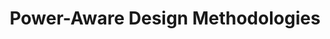 ---
type: book
publisher: 	"Springer Science & Business Media"
title: "Power-Aware Design Methodologies"
link: https://www.springer.com/us/book/9781402071522
isbn: 978-0-30648-139-0
year: 2007
authors:
  - name: Pedram
    first: Massoud
  - name: Rabaey
    first: Jan M.
---